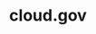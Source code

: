 ---
# This topic lives at
# https://digital.gov/topics/cloud-gov

# Topic Title
title: "cloud.gov"

# description — keep it short and clear
# summary: ""

# Weight
weight: 1

# For more information on managing topics,
# see https://github.com/GSA/digitalgov.gov/wiki/topics
---